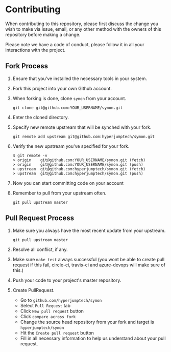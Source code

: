 # Contributing

When contributing to this repository, please first discuss the change you wish to make via issue,
email, or any other method with the owners of this repository before making a change.

Please note we have a code of conduct, please follow it in all your interactions with the project.

## Fork Process

1. Ensure that you've installed the necessary tools in your system.
2. Fork this project into your own Github account.
3. When forking is done, clone `symon` from your account.

    ```git
    git clone git@github.com:YOUR_USERNAME/symon.git
    ```

4. Enter the cloned directory.
5. Specify new remote upstream that will be synched with your fork.

    ```git
    git remote add upstream git@github.com:hyperjumptech/symon.git
    ```

6. Verify the new upstream you've specified for your fork.

    ```git
    $ git remote -v
    > origin    git@github.com:YOUR_USERNAME/symon.git (fetch)
    > origin    git@github.com:YOUR_USERNAME/symon.git (push)
    > upstream  git@github.com:hyperjumptech/symon.git (fetch)
    > upstream  git@github.com:hyperjumptech/symon.git (push)
    ```

7. Now you can start committing code on your account
8. Remember to pull from your upstream often.

    ```git
    git pull upstream master
    ```

## Pull Request Process

1. Make sure you always have the most recent update from your upstream.

    ```git
    git pull upstream master
    ```

2. Resolve all conflict, if any.
3. Make sure `make test` always successful (you wont be able to create pull request if this fail, circle-ci, travis-ci and azure-devops will make sure of this.)
4. Push your code to your project's master repository.
5. Create PullRequest.
    * Go to `github.com/hyperjumptech/symon`
    * Select `Pull Request` tab
    * Click `New pull request` button
    * Click `compare across fork`
    * Change the source head repository from your fork and target is `hyperjumptech/symon`
    * Hit the `Create pull request` button
    * Fill in all necessary information to help us understand about your pull request.
